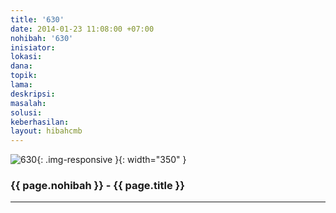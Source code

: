 ```yaml
---
title: '630'
date: 2014-01-23 11:08:00 +07:00
nohibah: '630'
inisiator: 
lokasi: 
dana: 
topik: 
lama: 
deskripsi: 
masalah: 
solusi: 
keberhasilan: 
layout: hibahcmb
---
```


![630](/static/img/hibahcmb/630.png){: .img-responsive }{: width="350" }

### {{ page.nohibah }} - {{ page.title }}

---
